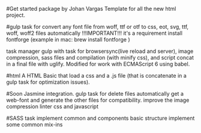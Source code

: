 #Get started package by Johan Vargas
Template for all the new html project.

#gulp
task for convert any font file from woff, ttf or otf to css, eot, svg, ttf, woff, woff2 files automatically
!!!IMPORTANT!!! it's a requirement install fontforge (example in mac: brew install fontforge )

task manager gulp with task for browsersync(live reload and server), image compression, sass files and compilation (with minify css), and script concat in a final file with uglify. Modified for work with ECMAScript 6 using babel.

#html
A HTML Basic that load a css and a .js file (that is concatenate in a gulp task for optimization issues).

#Soon
Jasmine integration.
gulp task
  for delete files automatically
  get a web-font and generate the other files for compatibility.
  improve the image compression
  linter css and javascript

#SASS task
  implement common and components basic structure
  implement some common mix-ins
